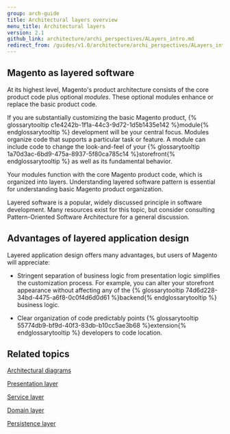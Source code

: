 ```yaml
---
group: arch-guide
title: Architectural layers overview
menu_title: Architectural layers
version: 2.1
github_link: architecture/archi_perspectives/ALayers_intro.md
redirect_from: /guides/v1.0/architecture/archi_perspectives/ALayers_intro.html
---
```


## Magento as layered software

At its highest level, Magento's product architecture consists of the core product code plus optional *modules*. These optional modules enhance or replace the basic product code.

If you are substantially customizing the basic Magento product, {% glossarytooltip c1e4242b-1f1a-44c3-9d72-1d5b1435e142 %}module{% endglossarytooltip %} development will be your central focus. Modules organize code that supports a particular task or feature. A module can include code to change the look-and-feel of your {% glossarytooltip 1a70d3ac-6bd9-475a-8937-5f80ca785c14 %}storefront{% endglossarytooltip %} as well as its fundamental behavior.

Your modules function with the core Magento product code, which is organized into layers. Understanding layered software pattern is essential for understanding basic Magento product organization.

Layered software is a popular, widely discussed principle in software development. Many resources exist for this topic, but consider consulting Pattern-Oriented Software Architecture for a general discussion.

## Advantages of layered application design

Layered application design offers many advantages, but users of Magento will appreciate:

* Stringent separation of business logic from presentation logic simplifies the customization process. For example, you can alter your storefront appearance without affecting any of the {% glossarytooltip 74d6d228-34bd-4475-a6f8-0c0f4d6d0d61 %}backend{% endglossarytooltip %} business logic.

* Clear organization of code predictably points {% glossarytooltip 55774db9-bf9d-40f3-83db-b10cc5ae3b68 %}extension{% endglossarytooltip %} developers to code location.

## Related topics

[Architectural diagrams]({{page.baseurl}}/architecture/archi_perspectives/arch_diagrams.html)

[Presentation layer]({{page.baseurl}}/architecture/archi_perspectives/present_layer.html)

[Service layer]({{page.baseurl}}/architecture/archi_perspectives/service_layer.html)

[Domain layer]({{page.baseurl}}/architecture/archi_perspectives/domain_layer.html)

[Persistence layer]({{page.baseurl}}/architecture/archi_perspectives/persist_layer.html)

